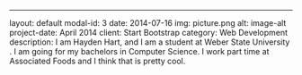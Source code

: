 ---
layout: default
modal-id: 3
date: 2014-07-16
img: picture.png
alt: image-alt
project-date: April 2014
client: Start Bootstrap
category: Web Development
description: I am Hayden Hart, and I am a student at Weber State University .  I am going for my bachelors in Computer Science.  I work part time at Associated Foods and I think that is pretty cool.
